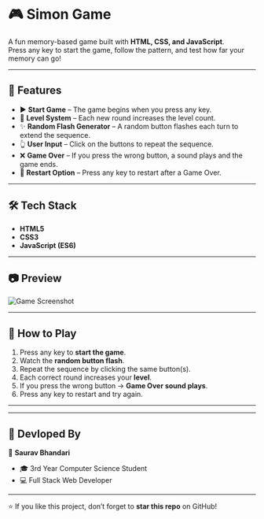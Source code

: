 # 🎮 Simon Game  

A fun memory-based game built with **HTML, CSS, and JavaScript**.  
Press any key to start the game, follow the pattern, and test how far your memory can go!  

---

## 🚀 Features  

- ▶️ **Start Game** – The game begins when you press any key.  
- 🔢 **Level System** – Each new round increases the level count.  
- ✨ **Random Flash Generator** – A random button flashes each turn to extend the sequence.  
- 👆 **User Input** – Click on the buttons to repeat the sequence.  
- ❌ **Game Over** – If you press the wrong button, a sound plays and the game ends.  
- 🔄 **Restart Option** – Press any key to restart after a Game Over.  

---

## 🛠️ Tech Stack  

- **HTML5**  
- **CSS3**  
- **JavaScript (ES6)**  

---

## 📷 Preview  

![Game Screenshot](./assets/"SimonGameImage.png")  


---

## 🎯 How to Play  

1. Press any key to **start the game**.  
2. Watch the **random button flash**.  
3. Repeat the sequence by clicking the same button(s).  
4. Each correct round increases your **level**.  
5. If you press the wrong button → **Game Over sound plays**.  
6. Press any key to restart and try again.  

---

---

## 🙌 Devloped By 

👤 **Saurav Bhandari**  
- 🎓 3rd Year Computer Science Student  
- 💻 Full Stack Web Developer  

---

⭐ If you like this project, don’t forget to **star this repo** on GitHub!  
